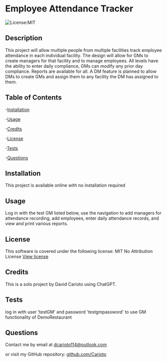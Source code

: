# Employee Attendance Tracker
![License:MIT](https://img.shields.io/badge/License-MIT-blue)

## Description
This project will allow multiple people from multiple facilities track employee attendance in each individual facility.  The design will allow for GMs to create managers for that facility and to manage employees.  All levels have the ability to enter daily compliance, GMs can modify any prior day compliance. Reports are available for all.  A DM feature is planned to allow DMs to create GMs and assign them to any facility the DM has assigned to them.

## Table of Contents

-[Installation](#installation)

-[Usage](#usage)

-[Credits](#credits)

-[License](#license)

-[Tests](#tests)

-[Questions](#questions)



## Installation

This project is available online with no installation required

## Usage

Log in with the test GM listed below, use the navigation to add managers for attendance recording, add employees, enter daily attendance records, and view and print various reports.

## License

This software is covered under the following license:
MIT No Attribution License
        [View license](https://opensource.org/license/mit-0/)

## Credits

This is a solo project by David Carioto using ChatGPT.

## Tests

log in with user 'testGM' and password 'testgmpassword' to use GM functionality of DemoRestaurant

## Questions

Contact me by email at dcarioto114@outlook.com

or visit my GitHub repository: [github.com/Carioto](https://github.com/Carioto)

